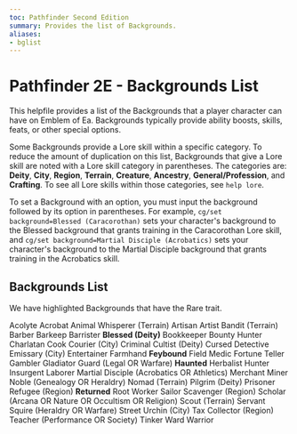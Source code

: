 ```yaml
---
toc: Pathfinder Second Edition
summary: Provides the list of Backgrounds.
aliases:
- bglist
---
```

# Pathfinder 2E - Backgrounds List

This helpfile provides a list of the Backgrounds that a player character can have on Emblem of Ea. Backgrounds typically provide ability boosts, skills, feats, or other special options.

Some Backgrounds provide a Lore skill within a specific category. To reduce the amount of duplication on this list, Backgrounds that give a Lore skill are noted with a Lore skill category in parentheses. The categories are: **Deity**, **City**, **Region**, **Terrain**, **Creature**, **Ancestry**, **General/Profession**, and **Crafting**. To see all Lore skills within those categories, see `help lore`.

To set a Background with an option, you must input the background followed by its option in parentheses. For example, `cg/set background=Blessed (Caracorothan)` sets your character's background to the Blessed background that grants training in the Caracorothan Lore skill, and `cg/set background=Martial Disciple (Acrobatics)` sets your character's background to the Martial Disciple background that grants training in the Acrobatics skill.

## Backgrounds List
We have highlighted Backgrounds that have the Rare trait.

Acolyte
Acrobat
Animal Whisperer (Terrain)
Artisan
Artist
Bandit (Terrain)
Barber
Barkeep
Barrister
**Blessed (Deity)**
Bookkeeper
Bounty Hunter
Charlatan
Cook
Courier (City)
Criminal
Cultist (Deity)
Cursed
Detective
Emissary (City)
Entertainer
Farmhand
**Feybound**
Field Medic
Fortune Teller
Gambler
Gladiator
Guard (Legal OR Warfare)
**Haunted**
Herbalist
Hunter
Insurgent
Laborer
Martial Disciple (Acrobatics OR Athletics)
Merchant
Miner
Noble (Genealogy OR Heraldry)
Nomad (Terrain)
Pilgrim (Deity)
Prisoner
Refugee (Region)
**Returned**
Root Worker
Sailor
Scavenger (Region)
Scholar (Arcana OR Nature OR Occultism OR Religion)
Scout (Terrain)
Servant
Squire (Heraldry OR Warfare)
Street Urchin (City)
Tax Collector (Region)
Teacher (Performance OR Society)
Tinker
Ward
Warrior
